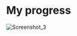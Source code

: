 # My progress
![Screenshot_3](https://user-images.githubusercontent.com/116521940/209469190-a64561d7-7a99-404c-b55c-02b6e64fc4e8.png)
